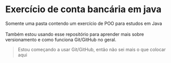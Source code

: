 # Exercício de conta bancária em java
Somente uma pasta contendo um exercício de POO para estudos em Java
</br> </br>
Também estou usando esse repositório para aprender mais sobre versionamento e como funciona Git/GitHub no geral.
> Estou começando a usar Git/GitHub, então  não sei mais o que colocar aqui
